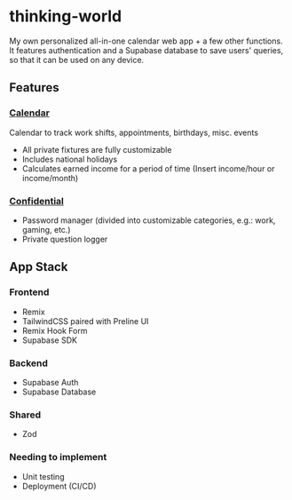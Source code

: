 # thinking-world

My own personalized all-in-one calendar web app + a few other functions.
It features authentication and a Supabase database to save users' queries, so that it can be used on any device.

## Features
### <ins>Calendar</ins>
Calendar to track work shifts, appointments, birthdays, misc. events
- All private fixtures are fully customizable
- Includes national holidays
- Calculates earned income for a period of time (Insert income/hour or income/month)

### <ins>Confidential</ins>
- Password manager (divided into customizable categories, e.g.: work, gaming, etc.)
- Private question logger

## App Stack
### Frontend
- Remix
- TailwindCSS paired with Preline UI
- Remix Hook Form
- Supabase SDK

### Backend
- Supabase Auth
- Supabase Database

### Shared
- Zod

### Needing to implement
- Unit testing
- Deployment (CI/CD)
